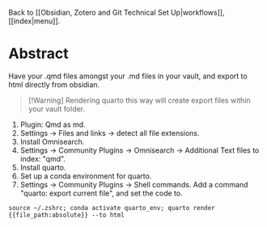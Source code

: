 Back to [[Obsidian, Zotero and Git Technical Set Up|workflows]], [[index|menu]].
# Abstract 
Have your .qmd files amongst your .md files in your vault, and export to html directly from obsidian.

> [!Warning] Rendering quarto this way will create export files within your vault folder.

1. Plugin: Qmd as md.
2. Settings -> Files and links -> detect all file extensions.
3. Install Omnisearch.
4. Settings -> Community Plugins -> Omnisearch -> Additional Text files to index: "qmd".
5. Install quarto.
6. Set up a conda environment for quarto.
7. Settings -> Community Plugins -> Shell commands. Add a command "quarto: export current file", and set the code to.
```
source ~/.zshrc; conda activate quarto_env; quarto render {{file_path:absolute}} --to html
```
